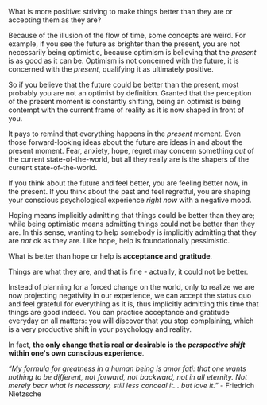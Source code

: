 What is more positive: striving to make things better than they are or accepting them as they are?

Because of the illusion of the flow of time, some concepts are weird.
For example, if you see the future as brighter than the present, you are not necessarily being optimistic, because optimism is believing that the *present* is as good as it can be.
Optimism is not concerned with the future, it is concerned with the *present*, qualifying it as ultimately positive.

So if you believe that the future could be better than the present, most probably you are not an optimist by definition.
Granted that the perception of the present moment is constantly shifting, being an optimist is being contempt with the current frame of reality as it is now shaped in front of you.

It pays to remind that everything happens in the *present* moment.
Even those forward-looking ideas about the future are ideas in and about the present moment.
Fear, anxiety, hope, regret may concern something *out* of the current state-of-the-world, but all they really are is the shapers of the current state-of-the-world.

If you think about the future and feel better, you are feeling better now, in the present.
If you think about the past and feel regretful, you are shaping your conscious psychological experience *right now* with a negative mood.

Hoping means implicitly admitting that things could be better than they are; while being optimistic means admitting things could not be better than they are.
In this sense, wanting to help somebody is implicitly admitting that they are *not* ok as they are.
Like hope, help is foundationally pessimistic.

What is better than hope or help is **acceptance and gratitude**.

Things are what they are, and that is fine - actually, it could not be better.

Instead of planning for a forced change on the world, only to realize we are now projecting negativity in our experience, we can accept the status quo and feel grateful for everything as it is, thus implicitly admitting this time that things are good indeed.
You can practice acceptance and gratitude everyday on all matters: you will discover that you stop complaining, which is a very productive shift in your psychology and reality.

In fact, **the only change that is real or desirable is the *perspective shift* within one's own conscious experience**.

*“My formula for greatness in a human being is amor fati: that one wants nothing to be different, not forward, not backward, not in all eternity. Not merely bear what is necessary, still less conceal it… but love it.”* - Friedrich Nietzsche
